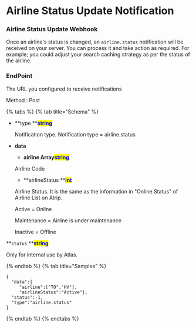 # Airline Status Update Notification

### Airline Status Update Webhook

Once an airline's status is changed, an `airline.status` notification will be received on your server. You can process it and take action as required. For example; you could adjust your search caching strategy as per the status of the airline.

### EndPoint

The URL you configured to receive notifications

Method : Post

{% tabs %}
{% tab title="Schema" %}

*   **type **<mark style="color:blue;">**string**</mark>

    Notification type.
    Notification type = airline.status

* **data**
  *   **airline Array**<mark style="color:blue;">**string**</mark>

  Airline Code

  *   **airlineStatus **<mark style="color:blue;">**int**</mark>

  Airline Status. It is the same as the information in "Online Status" of Airline List on Atrip.

  Active = Online

  Maintenance = Airline is under maintenance

  Inactive = Offline


**`status` **<mark style="color:blue;">**string**</mark>

  Only for internal use by Atlas.


{% endtab %}
{% tab title="Samples" %}
```
{
  "data":{
     "airline":["TO","HV"],
     "airlineStatus":"Active"},
  "status":-1,
  "type":"airline.status"
}
```
{% endtab %}
{% endtabs %}


